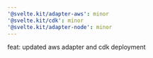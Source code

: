 ```yaml
---
'@svelte.kit/adapter-aws': minor
'@svelte.kit/cdk': minor
'@svelte.kit/adapter-node': minor
---
```


feat: updated aws adapter and cdk deployment
